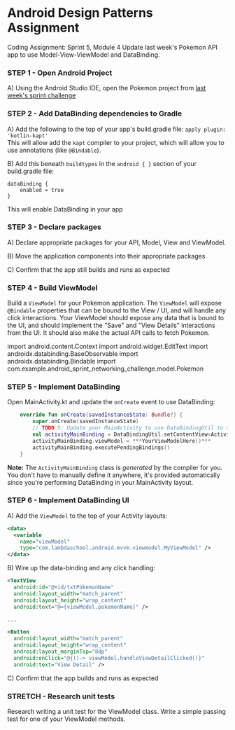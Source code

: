 
# Android Design Patterns Assignment
Coding Assignment: Sprint 5, Module 4
Update last week's Pokemon API app to use Model-View-ViewModel and DataBinding.

### STEP 1 - Open Android Project
A) Using the Android Studio IDE, open the Pokemon project from 
[last week's sprint challenge](https://github.com/LambdaSchool/Android_Sprint_Networking_Challenge)

### STEP 2 - Add DataBinding dependencies to Gradle
A) Add the following to the top of your app's build.gradle file:
`apply plugin: 'kotlin-kapt'`  
This will allow add the `kapt` compiler to your project, which will allow you to use annotations (like `@Bindable`).

B) Add this beneath `buildtypes` in the `android { }` section of your build.gradle file:
```
dataBinding {
    enabled = true
}
```
This will enable DataBinding in your app

### STEP 3 - Declare packages
A) Declare appropriate packages for your API, Model, View and ViewModel.

B) Move the application components into their appropriate packages

C) Confirm that the app still builds and runs as expected

### STEP 4 - Build ViewModel
Build a `ViewModel` for your Pokemon application.
 The `ViewModel` will expose `@Bindable` properties that can be bound to the View / UI,
 and will handle any click interactions. 
 Your ViewModel should expose any data that is bound to the UI, and should implement 
 the "Save" and "View Details" interactions from the UI. It should also make the 
 actual API calls to fetch Pokemon.
 
 
import android.content.Context
import android.widget.EditText
import androidx.databinding.BaseObservable
import androidx.databinding.Bindable
import com.example.android_sprint_networking_challenge.model.Pokemon


### STEP 5 - Implement DataBinding
Open MainActivity.kt and update the `onCreate` event to use DataBinding:

```Kotlin
    override fun onCreate(savedInstanceState: Bundle?) {
        super.onCreate(savedInstanceState)
        // TODO 5: Update your MainActivity to use DataBindingUtil to show the UI, rather than the regular setContentView
        val activityMainBinding = DataBindingUtil.setContentView<ActivityMainBinding>(this, R.layout.activity_main)
        activityMainBinding.viewModel = ***YourViewModelHere()***
        activityMainBinding.executePendingBindings()
    }
```

**Note:** The `ActivityMainBinding` class is _generated_ by the compiler for you. You don't have to manually define it anywhere, it's provided automatically since you're performing DataBinding in your MainActivity layout. 

### STEP 6 - Implement DataBinding UI
A) Add the `ViewModel` to the top of your Activity layouts:
```Xml
<data>
  <variable
    name="viewModel"
    type="com.lambdaschool.android.mvvm.viewmodel.MyViewModel" />
</data>
```
B) Wire up the data-binding and any click handling:

```Xml
<TextView
  android:id="@+id/txtPokemonName"
  android:layout_width="match_parent"
  android:layout_height="wrap_content"
  android:text="@={viewModel.pokemonName}" />

...

<Button
  android:layout_width="match_parent"
  android:layout_height="wrap_content"
  android:layout_marginTop="8dp"
  android:onClick="@{()-> viewModel.handleViewDetailClicked()}"
  android:text="View Detail" />
```

C) Confirm that the app builds and runs as expected

### STRETCH - Research unit tests
Research writing a unit test for the ViewModel class. Write a simple passing test for one of your ViewModel methods.
